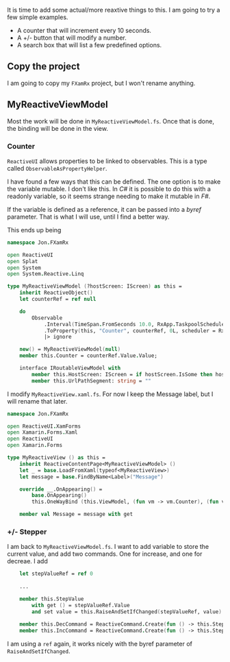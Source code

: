 It is time to add some actual/more reaxtive things to this. I am going to try a few simple examples.
 - A counter that will increment every 10 seconds.
 - A +/- button that will modify a number.
 - A search box that will list a few predefined options.

## Copy the project
I am going to copy my `FXamRx` project, but I won't rename anything.

## MyReactiveViewModel
Most the work will be done in `MyReactiveViewModel.fs`. Once that is done, the binding will be done in the view.

### Counter
`ReactiveUI` allows properties to be linked to observables. This is a type called `ObservableAsPropertyHelper`.

I have found a few ways that this can be defined. The one option is to make the variable mutable. I don't like this. In _C#_ it is possible to do this with a readonly variable, so it seems strange needing to make it mutable in _F#_.

If the variable is defined as a reference, it can be passed into a _byref_ parameter. That is what I will use, until I find a better way.

This ends up being
```fsharp
namespace Jon.FXamRx

open ReactiveUI
open Splat
open System
open System.Reactive.Linq

type MyReactiveViewModel (?hostScreen: IScreen) as this =
    inherit ReactiveObject()
    let counterRef = ref null

    do
        Observable
            .Interval(TimeSpan.FromSeconds 10.0, RxApp.TaskpoolScheduler)
            .ToProperty(this, "Counter", counterRef, 0L, scheduler = RxApp.MainThreadScheduler)
            |> ignore

    new() = MyReactiveViewModel(null)
    member this.Counter = counterRef.Value.Value;

    interface IRoutableViewModel with
        member this.HostScreen: IScreen = if hostScreen.IsSome then hostScreen.Value else Locator.Current.GetService<IScreen>()
        member this.UrlPathSegment: string = ""
```

I modify `MyReactiveView.xaml.fs`. For now I keep the Message label, but I will rename that later.
```fsharp
namespace Jon.FXamRx

open ReactiveUI.XamForms
open Xamarin.Forms.Xaml
open ReactiveUI
open Xamarin.Forms

type MyReactiveView () as this =
    inherit ReactiveContentPage<MyReactiveViewModel> ()
    let _ = base.LoadFromXaml(typeof<MyReactiveView>)
    let message = base.FindByName<Label>("Message")

    override __.OnAppearing() =
        base.OnAppearing()
        this.OneWayBind (this.ViewModel, (fun vm -> vm.Counter), (fun v -> (v.Message : Label).Text), (fun x -> x.ToString())) |> ignore

    member val Message = message with get
```

### +/- Stepper
I am back to `MyReactiveViewModel.fs`. I want to add variable to store the current value, and add two commands. One for increase, and one for decreae.
I add
```fsharp
	let stepValueRef = ref 0
   
    ...

    member this.StepValue
        with get () = stepValueRef.Value
        and set value = this.RaiseAndSetIfChanged(stepValueRef, value) |> ignore
        
    member this.DecCommand = ReactiveCommand.Create(fun () -> this.StepValue <- this.StepValue - 1)
    member this.IncCommand = ReactiveCommand.Create(fun () -> this.StepValue <- this.StepValue + 1)
```

I am using a `ref` again, it works nicely with the byref parameter of `RaiseAndSetIfChanged`.
<!--stackedit_data:
eyJoaXN0b3J5IjpbLTIzNTU4NTMwLDEzMzY0MDQwOTEsMTUxOD
M3MTkxMywtNzY3MjIyMTQsLTExNDQ1Njc4NTYsNDg0NzQ1NDIw
LDI4MTIzNDQzOV19
-->